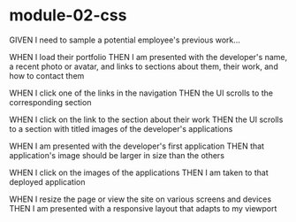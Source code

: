 # module-02-css

GIVEN I need to sample a potential employee's previous work...

WHEN I load their portfolio
THEN I am presented with the developer's name, a recent photo or avatar, and links to sections about them, their work, and how to contact them 

WHEN I click one of the links in the navigation 
THEN the UI scrolls to the corresponding section 

WHEN I click on the link to the section about their work 
THEN the UI scrolls to a section with titled images of the developer's applications 

WHEN I am presented with the developer's first application 
THEN that application's image should be larger in size than the others 

WHEN I click on the images of the applications 
THEN I am taken to that deployed application 

WHEN I resize the page or view the site on various screens and devices 
THEN I am presented with a responsive layout that adapts to my viewport